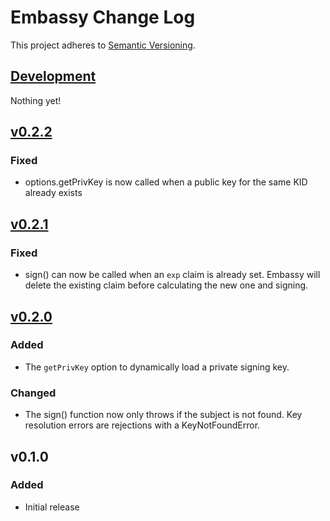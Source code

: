 # Embassy Change Log
This project adheres to [Semantic Versioning](http://semver.org/).

## [Development]
Nothing yet!

## [v0.2.2]
### Fixed
- options.getPrivKey is now called when a public key for the same KID already exists

## [v0.2.1]
### Fixed
- sign() can now be called when an `exp` claim is already set. Embassy will delete the existing claim before calculating the new one and signing.

## [v0.2.0]
### Added
- The `getPrivKey` option to dynamically load a private signing key.

### Changed
- The sign() function now only throws if the subject is not found. Key resolution errors are rejections with a KeyNotFoundError.

## v0.1.0
### Added
- Initial release

[Development]: https://github.com/TechnologyAdvice/Squiss/compare/v0.2.2...HEAD
[v0.2.2]: https://github.com/TechnologyAdvice/Squiss/compare/v0.2.1...v0.2.2
[v0.2.1]: https://github.com/TechnologyAdvice/Squiss/compare/v0.2.0...v0.2.1
[v0.2.0]: https://github.com/TechnologyAdvice/Squiss/compare/v0.1.0...v0.2.0
